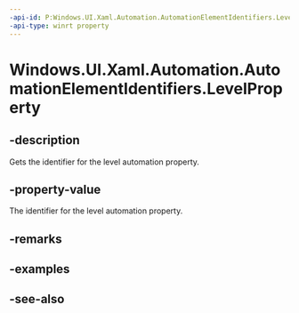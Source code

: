 ```yaml
---
-api-id: P:Windows.UI.Xaml.Automation.AutomationElementIdentifiers.LevelProperty
-api-type: winrt property
---
```


<!-- Property syntax
public Windows.UI.Xaml.Automation.AutomationProperty LevelProperty { get; }
-->

# Windows.UI.Xaml.Automation.AutomationElementIdentifiers.LevelProperty

## -description
Gets the identifier for the level automation property.



## -property-value
The identifier for the level automation property.

## -remarks

## -examples

## -see-also
